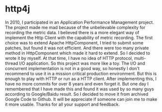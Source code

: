 # http4j
In 2010, I participated in an Application Performance Management project.
The project made me mad because of the unbelievable complexity for recording the metric data.
I believed there is a more elegant way of implement the Http Client with the capability of metric recording.
The first choice was to extend Apache HttpComponent, I tried to submit some patches, but found it was not efficient.
And there were too many private method in HttpComponent which made it hard to extend. So I decided to wrote it by myself.
At that time, I have no idea of HTTP protocol, multi-thread I/O application. So this project was more like a toy.
The I/O and concurrent implementation is not in a good way, so honestly I don't recommend to use it in a
mission critical production environment.
But this is enough to play with HTTP or run as a HTTP client.
After implementing this, I have no more commits for over 8 years and even forget it.
But one day I remembered that I have made this and found it was used by so many guys according to Google/Baidu result.
So I decided to move it from archived Google Code to Github.
It will be appreciate if someone can join me to make it more usable.
Thanks for all your support and feedback.

